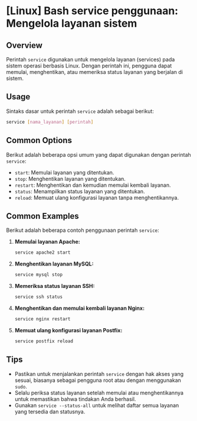 # [Linux] Bash service penggunaan: Mengelola layanan sistem

## Overview
Perintah `service` digunakan untuk mengelola layanan (services) pada sistem operasi berbasis Linux. Dengan perintah ini, pengguna dapat memulai, menghentikan, atau memeriksa status layanan yang berjalan di sistem.

## Usage
Sintaks dasar untuk perintah `service` adalah sebagai berikut:

```bash
service [nama_layanan] [perintah]
```

## Common Options
Berikut adalah beberapa opsi umum yang dapat digunakan dengan perintah `service`:

- `start`: Memulai layanan yang ditentukan.
- `stop`: Menghentikan layanan yang ditentukan.
- `restart`: Menghentikan dan kemudian memulai kembali layanan.
- `status`: Menampilkan status layanan yang ditentukan.
- `reload`: Memuat ulang konfigurasi layanan tanpa menghentikannya.

## Common Examples
Berikut adalah beberapa contoh penggunaan perintah `service`:

1. **Memulai layanan Apache:**
   ```bash
   service apache2 start
   ```

2. **Menghentikan layanan MySQL:**
   ```bash
   service mysql stop
   ```

3. **Memeriksa status layanan SSH:**
   ```bash
   service ssh status
   ```

4. **Menghentikan dan memulai kembali layanan Nginx:**
   ```bash
   service nginx restart
   ```

5. **Memuat ulang konfigurasi layanan Postfix:**
   ```bash
   service postfix reload
   ```

## Tips
- Pastikan untuk menjalankan perintah `service` dengan hak akses yang sesuai, biasanya sebagai pengguna root atau dengan menggunakan `sudo`.
- Selalu periksa status layanan setelah memulai atau menghentikannya untuk memastikan bahwa tindakan Anda berhasil.
- Gunakan `service --status-all` untuk melihat daftar semua layanan yang tersedia dan statusnya.